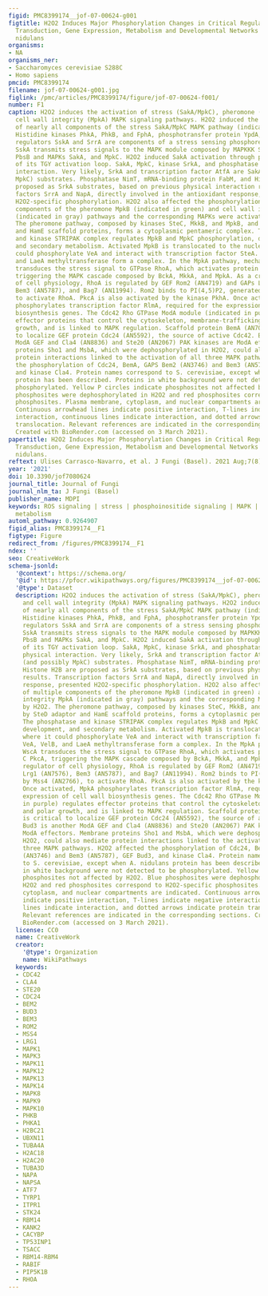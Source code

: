 ```yaml
---
figid: PMC8399174__jof-07-00624-g001
figtitle: H2O2 Induces Major Phosphorylation Changes in Critical Regulators of Signal
  Transduction, Gene Expression, Metabolism and Developmental Networks in Aspergillus
  nidulans
organisms:
- NA
organisms_ner:
- Saccharomyces cerevisiae S288C
- Homo sapiens
pmcid: PMC8399174
filename: jof-07-00624-g001.jpg
figlink: /pmc/articles/PMC8399174/figure/jof-07-00624-f001/
number: F1
caption: H2O2 induces the activation of stress (SakA/MpkC), pheromone (MpkB), and
  cell wall integrity (MpkA) MAPK signaling pathways. H2O2 induced the phosphorylation
  of nearly all components of the stress SakA/MpkC MAPK pathway (indicated in magenta).
  Histidine kinases PhkA, PhkB, and FphA, phosphotransfer protein YpdA, and response
  regulators SskA and SrrA are components of a stress sensing phosphorelay system.
  SskA transmits stress signals to the MAPK module composed by MAPKKK SskB, MAPKK
  PbsB and MAPKs SakA, and MpkC. H2O2 induced SakA activation through phosphorylation
  of its TGY activation loop. SakA, MpkC, kinase SrkA, and phosphatase PtpA show physical
  interaction. Very likely, SrkA and transcription factor AtfA are SakA (and possibly
  MpkC) substrates. Phosphatase NimT, mRNA-binding protein FabM, and Histone H2B are
  proposed as SrkA substrates, based on previous physical interaction results. Transcription
  factors SrrA and NapA, directly involved in the antioxidant response, presented
  H2O2-specific phosphorylation. H2O2 also affected the phosphorylation of multiple
  components of the pheromone MpkB (indicated in green) and cell wall integrity MpkA
  (indicated in gray) pathways and the corresponding MAPKs were activated by H2O2.
  The pheromone pathway, composed by kinases SteC, MkkB, and MpkB, and by SteD adaptor
  and HamE scaffold proteins, forms a cytoplasmic pentameric complex. The phosphatase
  and kinase STRIPAK complex regulates MpkB and MpkC phosphorylation, development,
  and secondary metabolism. Activated MpkB is translocated to the nucleus, where it
  could phosphorylate VeA and interact with transcription factor SteA. VeA, VelB,
  and LaeA methyltransferase form a complex. In the MpkA pathway, mechanosensor WscA
  transduces the stress signal to GTPase RhoA, which activates protein kinase C PkcA,
  triggering the MAPK cascade composed by BckA, MkkA, and MpkA. As a critical regulator
  of cell physiology, RhoA is regulated by GEF Rom2 (AN4719) and GAPs Lrg1 (AN7576),
  Bem3 (AN5787), and Bag7 (AN11994). Rom2 binds to PI(4,5)P2, generated by Mss4 (AN2766),
  to activate RhoA. PkcA is also activated by the kinase PkhA. Once activated, MpkA
  phosphorylates transcription factor RlmA, required for the expression of cell wall
  biosynthesis genes. The Cdc42 Rho GTPase ModA module (indicated in purple) regulates
  effector proteins that control the cytoskeleton, membrane-trafficking, and polar
  growth, and is linked to MAPK regulation. Scaffold protein BemA (AN7030) is critical
  to localize GEF protein Cdc24 (AN5592), the source of active Cdc42. Bud3 is another
  ModA GEF and Cla4 (AN8836) and Ste20 (AN2067) PAK kinases are ModA effectors. Membrane
  proteins Sho1 and MsbA, which were dephosphorylated in H2O2, could also mediate
  protein interactions linked to the activation of all three MAPK pathways. H2O2 affected
  the phosphorylation of Cdc24, BemA, GAPS Bem2 (AN3746) and Bem3 (AN5787), GEF Bud3,
  and kinase Cla4. Protein names correspond to S. cerevisiae, except when A. nidulans
  protein has been described. Proteins in white background were not detected to be
  phosphorylated. Yellow P circles indicate phosphosites not affected by H2O2. Blue
  phosphosites were dephosphorylated in H2O2 and red phosphosites correspond to H2O2-specific
  phosphosites. Plasma membrane, cytoplasm, and nuclear compartments are indicated.
  Continuous arrowhead lines indicate positive interaction, T-lines indicate negative
  interaction, continuous lines indicate interaction, and dotted arrows indicate protein
  translocation. Relevant references are indicated in the corresponding sections.
  Created with BioRender.com (accessed on 3 March 2021).
papertitle: H2O2 Induces Major Phosphorylation Changes in Critical Regulators of Signal
  Transduction, Gene Expression, Metabolism and Developmental Networks in Aspergillus
  nidulans.
reftext: Ulises Carrasco-Navarro, et al. J Fungi (Basel). 2021 Aug;7(8):624.
year: '2021'
doi: 10.3390/jof7080624
journal_title: Journal of Fungi
journal_nlm_ta: J Fungi (Basel)
publisher_name: MDPI
keywords: ROS signaling | stress | phosphoinositide signaling | MAPK | TOR | nitrogen
  metabolism
automl_pathway: 0.9264907
figid_alias: PMC8399174__F1
figtype: Figure
redirect_from: /figures/PMC8399174__F1
ndex: ''
seo: CreativeWork
schema-jsonld:
  '@context': https://schema.org/
  '@id': https://pfocr.wikipathways.org/figures/PMC8399174__jof-07-00624-g001.html
  '@type': Dataset
  description: H2O2 induces the activation of stress (SakA/MpkC), pheromone (MpkB),
    and cell wall integrity (MpkA) MAPK signaling pathways. H2O2 induced the phosphorylation
    of nearly all components of the stress SakA/MpkC MAPK pathway (indicated in magenta).
    Histidine kinases PhkA, PhkB, and FphA, phosphotransfer protein YpdA, and response
    regulators SskA and SrrA are components of a stress sensing phosphorelay system.
    SskA transmits stress signals to the MAPK module composed by MAPKKK SskB, MAPKK
    PbsB and MAPKs SakA, and MpkC. H2O2 induced SakA activation through phosphorylation
    of its TGY activation loop. SakA, MpkC, kinase SrkA, and phosphatase PtpA show
    physical interaction. Very likely, SrkA and transcription factor AtfA are SakA
    (and possibly MpkC) substrates. Phosphatase NimT, mRNA-binding protein FabM, and
    Histone H2B are proposed as SrkA substrates, based on previous physical interaction
    results. Transcription factors SrrA and NapA, directly involved in the antioxidant
    response, presented H2O2-specific phosphorylation. H2O2 also affected the phosphorylation
    of multiple components of the pheromone MpkB (indicated in green) and cell wall
    integrity MpkA (indicated in gray) pathways and the corresponding MAPKs were activated
    by H2O2. The pheromone pathway, composed by kinases SteC, MkkB, and MpkB, and
    by SteD adaptor and HamE scaffold proteins, forms a cytoplasmic pentameric complex.
    The phosphatase and kinase STRIPAK complex regulates MpkB and MpkC phosphorylation,
    development, and secondary metabolism. Activated MpkB is translocated to the nucleus,
    where it could phosphorylate VeA and interact with transcription factor SteA.
    VeA, VelB, and LaeA methyltransferase form a complex. In the MpkA pathway, mechanosensor
    WscA transduces the stress signal to GTPase RhoA, which activates protein kinase
    C PkcA, triggering the MAPK cascade composed by BckA, MkkA, and MpkA. As a critical
    regulator of cell physiology, RhoA is regulated by GEF Rom2 (AN4719) and GAPs
    Lrg1 (AN7576), Bem3 (AN5787), and Bag7 (AN11994). Rom2 binds to PI(4,5)P2, generated
    by Mss4 (AN2766), to activate RhoA. PkcA is also activated by the kinase PkhA.
    Once activated, MpkA phosphorylates transcription factor RlmA, required for the
    expression of cell wall biosynthesis genes. The Cdc42 Rho GTPase ModA module (indicated
    in purple) regulates effector proteins that control the cytoskeleton, membrane-trafficking,
    and polar growth, and is linked to MAPK regulation. Scaffold protein BemA (AN7030)
    is critical to localize GEF protein Cdc24 (AN5592), the source of active Cdc42.
    Bud3 is another ModA GEF and Cla4 (AN8836) and Ste20 (AN2067) PAK kinases are
    ModA effectors. Membrane proteins Sho1 and MsbA, which were dephosphorylated in
    H2O2, could also mediate protein interactions linked to the activation of all
    three MAPK pathways. H2O2 affected the phosphorylation of Cdc24, BemA, GAPS Bem2
    (AN3746) and Bem3 (AN5787), GEF Bud3, and kinase Cla4. Protein names correspond
    to S. cerevisiae, except when A. nidulans protein has been described. Proteins
    in white background were not detected to be phosphorylated. Yellow P circles indicate
    phosphosites not affected by H2O2. Blue phosphosites were dephosphorylated in
    H2O2 and red phosphosites correspond to H2O2-specific phosphosites. Plasma membrane,
    cytoplasm, and nuclear compartments are indicated. Continuous arrowhead lines
    indicate positive interaction, T-lines indicate negative interaction, continuous
    lines indicate interaction, and dotted arrows indicate protein translocation.
    Relevant references are indicated in the corresponding sections. Created with
    BioRender.com (accessed on 3 March 2021).
  license: CC0
  name: CreativeWork
  creator:
    '@type': Organization
    name: WikiPathways
  keywords:
  - CDC42
  - CLA4
  - STE20
  - CDC24
  - BEM2
  - BUD3
  - BEM3
  - ROM2
  - MSS4
  - LRG1
  - MAPK1
  - MAPK3
  - MAPK11
  - MAPK12
  - MAPK13
  - MAPK14
  - MAPK8
  - MAPK9
  - MAPK10
  - PHKB
  - PHKA1
  - H2BC21
  - UBXN11
  - TUBA4A
  - H2AC18
  - H2AC20
  - TUBA3D
  - NAPA
  - NAPSA
  - ATF7
  - TYRP1
  - ITPR1
  - STK24
  - RBM14
  - KANK2
  - CACYBP
  - TP53INP1
  - TSACC
  - RBM14-RBM4
  - RABIF
  - PIP5K1B
  - RHOA
---
```

